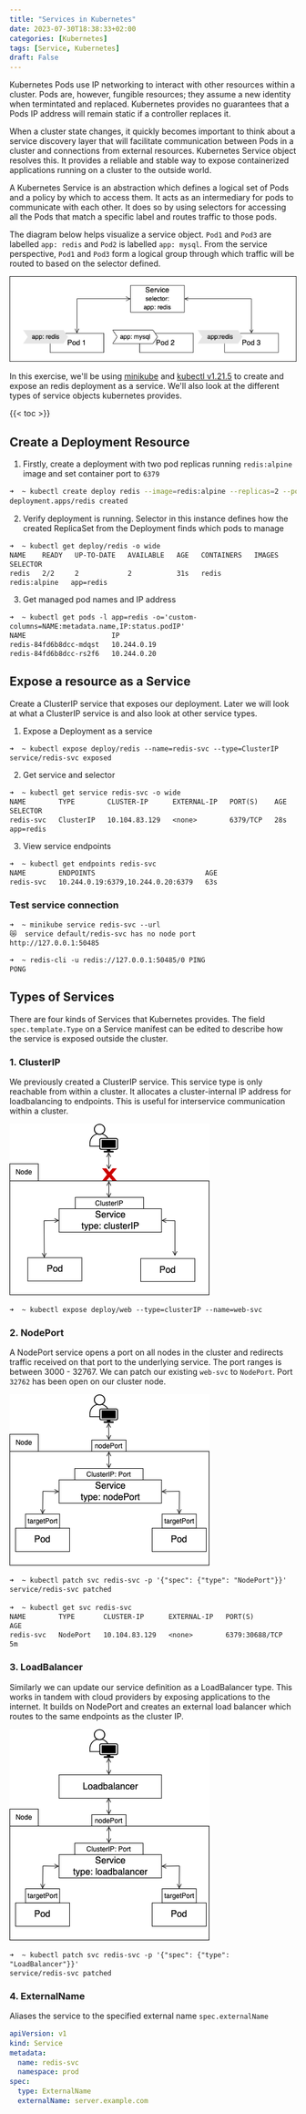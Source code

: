 ```yaml
---
title: "Services in Kubernetes"
date: 2023-07-30T18:38:33+02:00
categories: [Kubernetes]
tags: [Service, Kubernetes]
draft: False
---
```


Kubernetes Pods use IP networking to interact with other resources within a cluster. Pods are, however, fungible resources; they assume a new identity when termintated and replaced. Kubernetes provides no guarantees that a Pods IP address will remain static if a controller replaces it. 

When a cluster state changes, it quickly becomes important to think about a service discovery layer that will facilitate communication between Pods in a cluster and connections from external resources. Kubernetes Service object resolves this. It provides a reliable and stable way to expose containerized applications running on a cluster to the outside world.

A Kubernetes Service is an abstraction which defines a logical set of Pods and a policy by which to access them. It acts as an intermediary for pods to communicate with each other. It does so by using selectors for accessing all the Pods that match a specific label and routes traffic to those pods.

The diagram below helps visualize a service object. `Pod1` and `Pod3` are labelled `app: redis` and `Pod2` is labelled `app: mysql`.  From the service perspective, `Pod1` and `Pod3` form a logical group through which traffic will be routed to based on the selector defined.

![Block Image](images/overview.png "Fig 1: Kubernetes Services")

In this exercise, we'll be using [minikube](https://minikube.sigs.k8s.io/docs/start/) and [kubectl v1.21.5](https://kubernetes.io/docs/tasks/tools/#kubectl) to create and expose an redis deployment as a service.  We'll also look at the different types of service objects kubernetes provides.

{{< toc >}}

## Create a Deployment Resource
1. Firstly, create a deployment with two pod replicas running `redis:alpine` image and set container port to `6379`
```bash {style=github}
➜  ~ kubectl create deploy redis --image=redis:alpine --replicas=2 --port=6379
deployment.apps/redis created
```
2. Verify deployment is running. Selector in this instance defines how the created ReplicaSet from the Deployment finds which pods to manage
```
➜  ~ kubectl get deploy/redis -o wide
NAME    READY   UP-TO-DATE   AVAILABLE   AGE   CONTAINERS   IMAGES         SELECTOR
redis   2/2     2            2           31s   redis        redis:alpine   app=redis
```
3. Get managed pod names and IP address
```
➜  ~ kubectl get pods -l app=redis -o='custom-columns=NAME:metadata.name,IP:status.podIP'
NAME                     IP
redis-84fd6b8dcc-mdqst   10.244.0.19
redis-84fd6b8dcc-rs2f6   10.244.0.20
```

## Expose a resource as a Service
Create a ClusterIP service that exposes our deployment. Later we will look at what a ClusterIP service is and also look at other service types.

1. Expose a Deployment as a service

```
➜  ~ kubectl expose deploy/redis --name=redis-svc --type=ClusterIP
service/redis-svc exposed
```
2. Get service and selector
```
➜  ~ kubectl get service redis-svc -o wide
NAME        TYPE        CLUSTER-IP      EXTERNAL-IP   PORT(S)    AGE   SELECTOR
redis-svc   ClusterIP   10.104.83.129   <none>        6379/TCP   28s   app=redis
```
3. View service endpoints
```
➜  ~ kubectl get endpoints redis-svc
NAME        ENDPOINTS                           AGE
redis-svc   10.244.0.19:6379,10.244.0.20:6379   63s
```
### Test service connection

```
➜  ~ minikube service redis-svc --url
😿  service default/redis-svc has no node port
http://127.0.0.1:50485
```

```
➜  ~ redis-cli -u redis://127.0.0.1:50485/0 PING
PONG
```

## Types of Services 
There are four kinds of Services that Kubernetes provides. The field `spec.template.Type` on a Service manifest can be edited to describe how the service is exposed outside the cluster.

### 1. ClusterIP 
We previously created a ClusterIP service. This service type is only reachable from within a cluster. It allocates a cluster-internal IP address for loadbalancing to endpoints. 
This is useful for interservice communication within a cluster.

![ClusterIP](images/clusterip.png "Fig 2: ClusterIP Service")

```
➜  ~ kubectl expose deploy/web --type=clusterIP --name=web-svc
```

### 2. NodePort
A NodePort service opens a port on all nodes in the cluster and redirects traffic received on that port to the underlying service. The port ranges is between 3000 - 32767.
We can patch our existing `web-svc` to `NodePort`. Port `32762` has been open on our cluster node.

![NodePort](images/nodeport.png "Fig 3: NodePort Service")
```
➜  ~ kubectl patch svc redis-svc -p '{"spec": {"type": "NodePort"}}'
service/redis-svc patched

➜  ~ kubectl get svc redis-svc
NAME        TYPE       CLUSTER-IP      EXTERNAL-IP   PORT(S)          AGE
redis-svc   NodePort   10.104.83.129   <none>        6379:30688/TCP   5m
```
### 3. LoadBalancer
Similarly we can update our service definition as a LoadBalancer type. This works in tandem with cloud providers by exposing applications to the internet. It builds on NodePort and creates an external load balancer which routes to the same endpoints as the cluster IP.

![Loadbalancer](images/loadbalancer.png "Fig 4: LoadBalancer Service")
```
➜  ~ kubectl patch svc redis-svc -p '{"spec": {"type": "LoadBalancer"}}'
service/redis-svc patched
```

### 4. ExternalName
Aliases the service to the specified external name `spec.externalName`

```yml {style=github}
apiVersion: v1
kind: Service
metadata:
  name: redis-svc
  namespace: prod
spec:
  type: ExternalName
  externalName: server.example.com
```
